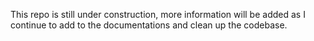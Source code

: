 This repo is still under construction, more information will be added as I continue to add to the documentations and clean up the codebase. 